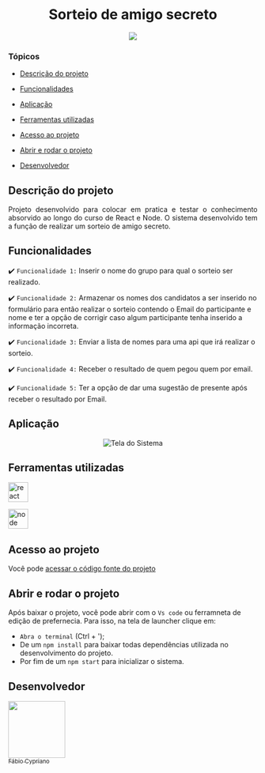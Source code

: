<h1 align="center"> Sorteio de amigo secreto </h1>

<p align="center">
<img src="http://img.shields.io/static/v1?label=STATUS&message=EM%20DESENVOLVIMENTO&color=GREEN&style=for-the-badge"/>
</p>


### Tópicos 

- [Descrição do projeto](#descrição-do-projeto)

- [Funcionalidades](#funcionalidades)

- [Aplicação](#aplicação)

- [Ferramentas utilizadas](#ferramentas-utilizadas)

- [Acesso ao projeto](#acesso-ao-projeto)

- [Abrir e rodar o projeto](#abrir-e-rodar-o-projeto)

- [Desenvolvedor](#desenvolvedor)

## Descrição do projeto 

<p align="justify">
Projeto desenvolvido para colocar em pratica e testar o conhecimento absorvido ao longo do curso de React e Node. O sistema desenvolvido tem a função de realizar um sorteio de amigo secreto.
</p>

## Funcionalidades

:heavy_check_mark: `Funcionalidade 1:` Inserir o nome do grupo para qual o sorteio ser realizado.

:heavy_check_mark: `Funcionalidade 2:` Armazenar os nomes dos candidatos a ser inserido no formulário para então realizar o sorteio contendo o Email do participante e nome e ter a opção de corrigir caso algum participante tenha inserido a informação incorreta.

:heavy_check_mark: `Funcionalidade 3:` Enviar a lista de nomes para uma api que irá realizar o sorteio.

:heavy_check_mark: `Funcionalidade 4:` Receber o resultado de quem pegou quem por email.

:heavy_check_mark: `Funcionalidade 5:` Ter a opção de dar uma sugestão de presente após receber o resultado por Email.
## Aplicação

<div align="center">

![Tela do Sistema]()

  </div>

  ###

## Ferramentas utilizadas

<a href="https://reactjs.org/" target="_blank"> <img src="https://upload.wikimedia.org/wikipedia/commons/a/a7/React-icon.svg" alt="react" width="40" height="40"/> </a> 

<a href="https://nodejs.org/en/" target="_blank"> <img src="https://upload.wikimedia.org/wikipedia/commons/d/d9/Node.js_logo.svg" alt="node" width="40" height="40"/> </a> 

###
## Acesso ao projeto

Você pode [acessar o código fonte do projeto](https://github.com/Cypirando/amigo-secreto_react)

## Abrir e rodar o projeto

Após baixar o projeto, você pode abrir com o `Vs code` ou ferramneta de edição de prefernecia. Para isso, na tela de launcher clique em:

- `Abra o terminal` (Ctrl + ');
- De um `npm install` para baixar todas dependências utilizada no desenvolvimento do projeto.
- Por fim de um `npm start` para inicializar o sistema.

## Desenvolvedor
 [<img src="https://github.com/Cypirando.png" width=115><br><sub>Fábio Cypriano</sub>](https://github.com/Cypirando)  
